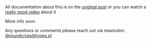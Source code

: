 

All documentation about this is on the [original post](https://www.roundcrisis.com/2021/09/28/bytesize-architecture-sessions/) or you can watch a [really good video](https://www.youtube.com/watch?v=uJ0f8fLU2Vw) about it


More info soon

Any questions or comments please reach out via mastodon: [@roundcrisis@types.pl](https://types.pl/web/@roundcrisis)
